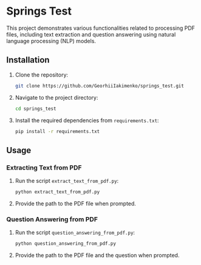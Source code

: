 # Springs Test

This project demonstrates various functionalities related to processing PDF files, including text extraction and question answering using natural language processing (NLP) models.

## Installation

1. Clone the repository:

    ```bash
    git clone https://github.com/GeorhiiIakimenko/springs_test.git
    ```

2. Navigate to the project directory:

    ```bash
    cd springs_test
    ```

3. Install the required dependencies from `requirements.txt`:

    ```bash
    pip install -r requirements.txt
    ```

## Usage

### Extracting Text from PDF

1. Run the script `extract_text_from_pdf.py`:

    ```bash
    python extract_text_from_pdf.py
    ```

2. Provide the path to the PDF file when prompted.

### Question Answering from PDF

1. Run the script `question_answering_from_pdf.py`:

    ```bash
    python question_answering_from_pdf.py
    ```

2. Provide the path to the PDF file and the question when prompted.
